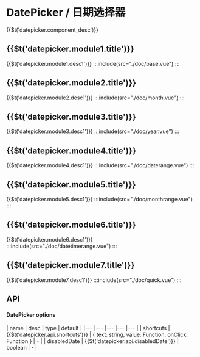 # DatePicker / 日期选择器
<span>{{$t('datepicker.component_desc')}}</span>

## {{$t('datepicker.module1.title')}}
<span>{{$t('datepicker.module1.desc1')}}</span>
:::include(src="./doc/base.vue")
:::

## {{$t('datepicker.module2.title')}}
<span>{{$t('datepicker.module2.desc1')}}</span>
:::include(src="./doc/month.vue")
:::

## {{$t('datepicker.module3.title')}}
<span>{{$t('datepicker.module3.desc1')}}</span>
:::include(src="./doc/year.vue")
:::

## {{$t('datepicker.module4.title')}}
<span>{{$t('datepicker.module4.desc1')}}</span>
:::include(src="./doc/daterange.vue")
:::

## {{$t('datepicker.module5.title')}}
<span>{{$t('datepicker.module5.desc1')}}</span>
:::include(src="./doc/monthrange.vue")
:::

## {{$t('datepicker.module6.title')}}
<span>{{$t('datepicker.module6.desc1')}}</span>
:::include(src="./doc/datetimerange.vue")
:::

## {{$t('datepicker.module7.title')}}
<span>{{$t('datepicker.module7.desc1')}}</span>
:::include(src="./doc/quick.vue")
:::

## API
<api-doc name="DatePicker" :doc="require('./api.json')"></api-doc>

#### DatePicker options
| name | desc | type | default |
|--- |--- |--- |--- |--- |
| shortcuts | {{$t('datepicker.api.shortcuts')}} | { text: string, value: Function, onClick: Function } | - |
| disabledDate | {{$t('datepicker.api.disabledDate')}} | boolean | - |

<style lang='scss'>
  .demo-picker-group{
    display: inline-block;
    text-align: left;
    +.demo-picker-group{
      margin-left: 60px;
    }
  }
</style>
<!-- 
## QA测试
:::include(src="./doc/test.vue")
::: -->
